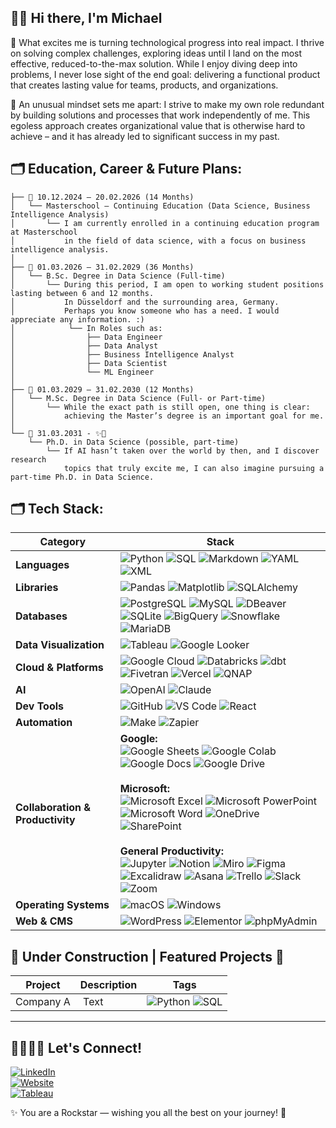 ## ✌🏻 Hi there, I'm Michael

📌 What excites me is turning technological progress into real impact. I thrive on solving complex challenges, exploring ideas until I land on the most effective, reduced-to-the-max solution. While I enjoy diving deep into problems, I never lose sight of the end goal: delivering a functional product that creates lasting value for teams, products, and organizations.

📌 An unusual mindset sets me apart: I strive to make my own role redundant by building solutions and processes that work independently of me. 
This egoless approach creates organizational value that is otherwise hard to achieve – and it has already led to significant success in my past.

## 🗂️ Education, Career & Future Plans:  

```
├── 📌 10.12.2024 – 20.02.2026 (14 Months)
│   └── Masterschool – Continuing Education (Data Science, Business Intelligence Analysis)
│       └── I am currently enrolled in a continuing education program at Masterschool 
│           in the field of data science, with a focus on business intelligence analysis.
│
├── 📌 01.03.2026 – 31.02.2029 (36 Months)
│   └── B.Sc. Degree in Data Science (Full-time)
│       └── During this period, I am open to working student positions lasting between 6 and 12 months. 
│           In Düsseldorf and the surrounding area, Germany.
│           Perhaps you know someone who has a need. I would appreciate any information. :)
│            └── In Roles such as:
│                ├── Data Engineer
│                ├── Data Analyst
│                ├── Business Intelligence Analyst
│                ├── Data Scientist
│                └── ML Engineer
│
├── 📌 01.03.2029 – 31.02.2030 (12 Months)
│   └── M.Sc. Degree in Data Science (Full- or Part-time)
│       └── While the exact path is still open, one thing is clear: 
│           achieving the Master’s degree is an important goal for me.
│
└── 📌 31.03.2031 - ✨🔮  
    └── Ph.D. in Data Science (possible, part-time)  
        └── If AI hasn’t taken over the world by then, and I discover research  
            topics that truly excite me, I can also imagine pursuing a part-time Ph.D. in Data Science.
```

## 🗂️ Tech Stack:

| Category              | Stack |
|------------------------|-------|
| **Languages** | ![Python](https://img.shields.io/badge/Python-3776AB?style=flat&logo=python&logoColor=white) ![SQL](https://img.shields.io/badge/SQL-336791?style=flat&logo=postgresql&logoColor=white) ![Markdown](https://img.shields.io/badge/Markdown-000000?style=flat&logo=markdown&logoColor=white) ![YAML](https://img.shields.io/badge/YAML-CB171E?style=flat&logo=yaml&logoColor=white) ![XML](https://img.shields.io/badge/XML-005A9C?style=flat&logo=xml&logoColor=white) |
| **Libraries** | ![Pandas](https://img.shields.io/badge/Pandas-150458?style=flat&logo=pandas&logoColor=white) ![Matplotlib](https://img.shields.io/badge/Matplotlib-11557C?style=flat&logo=plotly&logoColor=white) ![SQLAlchemy](https://img.shields.io/badge/SQLAlchemy-D71F00?style=flat&logo=sqlalchemy&logoColor=white) |
| **Databases** | ![PostgreSQL](https://img.shields.io/badge/PostgreSQL-336791?style=flat&logo=postgresql&logoColor=white) ![MySQL](https://img.shields.io/badge/MySQL-4479A1?style=flat&logo=mysql&logoColor=white) ![DBeaver](https://img.shields.io/badge/DBeaver-372923?style=flat&logo=dbeaver&logoColor=white) ![SQLite](https://img.shields.io/badge/SQLite-003B57?style=flat&logo=sqlite&logoColor=white) ![BigQuery](https://img.shields.io/badge/BigQuery-4285F4?style=flat&logo=googlebigquery&logoColor=white) ![Snowflake](https://img.shields.io/badge/Snowflake-29B5E8?style=flat&logo=snowflake&logoColor=white) ![MariaDB](https://img.shields.io/badge/MariaDB-003545?style=flat&logo=mariadbfoundation&logoColor=white) |
| **Data Visualization** | ![Tableau](https://img.shields.io/badge/Tableau-E97627?style=flat&logoColor=white) ![Google Looker](https://img.shields.io/badge/Google%20Looker-4285F4?style=flat&logo=looker&logoColor=white) |
| **Cloud & Platforms** | ![Google Cloud](https://img.shields.io/badge/Google%20Cloud-4285F4?style=flat&logo=googlecloud&logoColor=white) ![Databricks](https://img.shields.io/badge/Databricks-FF3621?style=flat&logo=databricks&logoColor=white) ![dbt](https://img.shields.io/badge/dbt-FF694B?style=flat&logo=dbt&logoColor=white) ![Fivetran](https://img.shields.io/badge/Fivetran-0055FF?style=flat&logo=fivetran&logoColor=white) ![Vercel](https://img.shields.io/badge/Vercel-000000?style=flat&logo=vercel&logoColor=white) ![QNAP](https://img.shields.io/badge/QNAP-0000F0?style=flat&logo=qnap&logoColor=white) |
| **AI** | ![OpenAI](https://img.shields.io/badge/OpenAI-412991?style=flat&logo=openai&logoColor=white) ![Claude](https://img.shields.io/badge/Claude-000000?style=flat&logo=claude&logoColor=white) |
| **Dev Tools** | ![GitHub](https://img.shields.io/badge/GitHub-181717?style=flat&logo=github&logoColor=white) ![VS Code](https://img.shields.io/badge/VS%20Code-0078d7?style=flat&logo=visual-studio-code&logoColor=white) ![React](https://img.shields.io/badge/React-61DAFB?style=flat&logo=react&logoColor=black) |
| **Automation** | ![Make](https://img.shields.io/badge/Make-2B2D42?style=flat&logo=make&logoColor=white) ![Zapier](https://img.shields.io/badge/Zapier-FF4A00?style=flat&logo=zapier&logoColor=white) |
| **Collaboration & Productivity** | **Google:**<br> ![Google Sheets](https://img.shields.io/badge/Google%20Sheets-34A853?style=flat&logo=googlesheets&logoColor=white) ![Google Colab](https://img.shields.io/badge/Google%20Colab-F9AB00?style=flat&logo=googlecolab&logoColor=white) ![Google Docs](https://img.shields.io/badge/Google%20Docs-4285F4?style=flat&logo=googledocs&logoColor=white) ![Google Drive](https://img.shields.io/badge/Google%20Drive-4285F4?style=flat&logo=googledrive&logoColor=white) <br><br> **Microsoft:**<br>![Microsoft Excel](https://img.shields.io/badge/Microsoft%20Excel-217346?style=flat&logo=microsoftexcel&logoColor=white) ![Microsoft PowerPoint](https://img.shields.io/badge/Microsoft%20PowerPoint-B7472A?style=flat&logo=microsoftpowerpoint&logoColor=white) ![Microsoft Word](https://img.shields.io/badge/Microsoft%20Word-2B579A?style=flat&logo=microsoftword&logoColor=white) ![OneDrive](https://img.shields.io/badge/OneDrive-0078D4?style=flat&logo=onedrive&logoColor=white) ![SharePoint](https://img.shields.io/badge/SharePoint-0078D4?style=flat&logo=microsoftsharepoint&logoColor=white)<br><br> **General Productivity:**<br> ![Jupyter](https://img.shields.io/badge/Jupyter-F37626?style=flat&logo=jupyter&logoColor=white) ![Notion](https://img.shields.io/badge/Notion-000000?style=flat&logo=notion&logoColor=white) ![Miro](https://img.shields.io/badge/Miro-050038?style=flat&logo=miro&logoColor=white) ![Figma](https://img.shields.io/badge/Figma-F24E1E?style=flat&logo=figma&logoColor=white) ![Excalidraw](https://img.shields.io/badge/Excalidraw-6965DB?style=flat&logo=excalidraw&logoColor=white) ![Asana](https://img.shields.io/badge/Asana-273347?style=flat&logo=asana&logoColor=white) ![Trello](https://img.shields.io/badge/Trello-0052CC?style=flat&logo=trello&logoColor=white) ![Slack](https://img.shields.io/badge/Slack-4A154B?style=flat&logo=slack&logoColor=white) ![Zoom](https://img.shields.io/badge/Zoom-2D8CFF?style=flat&logo=zoom&logoColor=white) |
| **Operating Systems** | ![macOS](https://img.shields.io/badge/macOS-000000?style=flat&logo=macos&logoColor=white) ![Windows](https://img.shields.io/badge/Windows-0078D6?style=flat&logo=windows&logoColor=white) |
| **Web & CMS** | ![WordPress](https://img.shields.io/badge/WordPress-21759B?style=flat&logo=wordpress&logoColor=white) ![Elementor](https://img.shields.io/badge/Elementor-92003B?style=flat&logo=elementor&logoColor=white) ![phpMyAdmin](https://img.shields.io/badge/phpMyAdmin-6C78AF?style=flat&logo=phpmyadmin&logoColor=white) |

## 🚧 Under Construction | Featured Projects 🚧

| Project | Description | Tags |
|--------|-------------|------|
| Company A | Text | ![Python](https://img.shields.io/badge/Python-3776AB?style=flat&logo=python&logoColor=white) ![SQL](https://img.shields.io/badge/SQL-336791?style=flat&logo=postgresql&logoColor=white) | 

---

## 🫱🏻‍🫲🏽 Let's Connect!

[![LinkedIn](https://img.shields.io/badge/LinkedIn-0A66C2?style=flat&logo=linkedin&logoColor=white)](https://www.linkedin.com/in/michael-kl%C3%B6%C3%9F-86a597338/)  
[![Website](https://img.shields.io/badge/Personal%20Website-005A9C?style=flat&logo=About.me&logoColor=white)](https://www.mk-bewerbung.com)  
[![Tableau](https://img.shields.io/badge/Tableau-E97627?style=flat&logo=tableau&logoColor=white)](https://public.tableau.com/app/profile/michael.kl./vizzes)

✨ You are a Rockstar — wishing you all the best on your journey! 🏅
